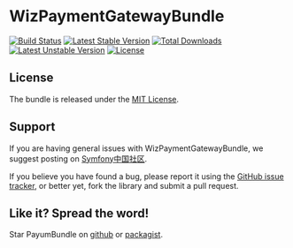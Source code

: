 # WizPaymentGatewayBundle

[![Build Status](https://travis-ci.org/lamjack/PaymentGatewayBundle.svg?branch=master)](https://travis-ci.org/lamjack/PaymentGatewayBundle)
[![Latest Stable Version](https://poser.pugx.org/wiz/payment-gateway-bundle/version.png)](https://packagist.org/packages/wiz/payment-gateway-bundle)
[![Total Downloads](https://poser.pugx.org/wiz/payment-gateway-bundle/d/total.png)](https://packagist.org/packages/wiz/payment-gateway-bundle)
[![Latest Unstable Version](https://poser.pugx.org/wiz/payment-gateway-bundle/v/unstable)](//packagist.org/packages/wiz/payment-gateway-bundle)
[![License](https://poser.pugx.org/wiz/payment-gateway-bundle/license)](https://packagist.org/packages/wiz/payment-gateway-bundle)

## License

The bundle is released under the [MIT License](Resources/meta/LICENSE).

## Support

If you are having general issues with WizPaymentGatewayBundle, we suggest posting on
[Symfony中国社区](https://forum.symfony.cn/).

If you believe you have found a bug, please report it using the [GitHub issue tracker](https://github.com/lamjack/PaymentGatewayBundle/issues),
or better yet, fork the library and submit a pull request.

## Like it? Spread the word!

Star PayumBundle on [github](https://github.com/lamjack/PaymentGatewayBundle) or [packagist](https://packagist.org/packages/wiz/payment-gateway-bundle).
